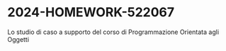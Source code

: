 # 2024-HOMEWORK-522067
Lo studio di caso a supporto del corso di Programmazione Orientata agli Oggetti
